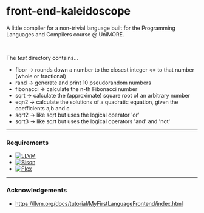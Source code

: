 # front-end-kaleidoscope

A little compiler for a non-trivial language built for the Programming Languages and Compilers course @ UniMORE.

<br>

The _test_ directory contains...
- floor &rarr; rounds down a number to the closest integer <= to that number (whole or fractional)
- rand  &rarr; generate and print 10 pseudorandom numbers
- fibonacci &rarr; calculate the n-th Fibonacci number
- sqrt  &rarr; calculate the (approximate) square root of an arbitrary number
- eqn2  &rarr; calculate the solutions of a quadratic equation, given the coefficients a,b and c
- sqrt2 &rarr; like sqrt but uses the logical operator 'or'
- sqrt3 &rarr; like sqrt but uses the logical operators 'and' and 'not'

<hr>

### Requirements

- [![LLVM](https://img.shields.io/badge/LLVM-17.0.6-blue)](https://releases.llvm.org/)
- [![Bison](https://img.shields.io/badge/Bison-3.8.2-red)](https://www.gnu.org/software/bison/bison.html)
- [![Flex](https://img.shields.io/badge/Flex-2.6.4-green)](https://gothub.frontendfriendly.xyz/westes/flex/blob/master/README.md)

<hr>

### Acknowledgements
- https://llvm.org/docs/tutorial/MyFirstLanguageFrontend/index.html
